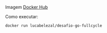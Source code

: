 
Imagem [Docker Hub](https://hub.docker.com/repository/docker/lucabelezal/desafio-go-fullcycle/general)

Como executar:
```
docker run lucabelezal/desafio-go-fullcycle
```